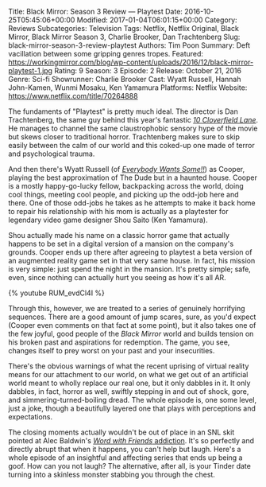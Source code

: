 Title: Black Mirror: Season 3 Review — Playtest
Date: 2016-10-25T05:45:06+00:00
Modified: 2017-01-04T06:01:15+00:00
Category: Reviews
Subcategories: Television
Tags: Netflix, Netflix Original, Black Mirror, Black Mirror Season 3, Charlie Brooker, Dan Trachtenberg
Slug: black-mirror-season-3-review-playtest
Authors: Tim Poon
Summary: Deft vacillation between some gripping genres tropes.
Featured: https://workingmirror.com/blog/wp-content/uploads/2016/12/black-mirror-playtest-1.jpg
Rating: 9
Season: 3
Episode: 2
Release: October 21, 2016
Genre: Sci-fi
Showrunner: Charlie Brooker
Cast: Wyatt Russell, Hannah John-Kamen, Wunmi Mosaku, Ken Yamamura
Platforms: Netflix
Website: https://www.netflix.com/title/70264888

The fundaments of "Playtest" is pretty much ideal. The director is Dan Trachtenberg, the same guy behind this year's fantastic [*10 Cloverfield Lane*](http://www.platformnation.com/2016/03/13/10-cloverfield-lane-review-monster-mash/). He manages to channel the same claustrophobic sensory hype of the movie but skews closer to traditional horror. Trachtenberg makes sure to skip easily between the calm of our world and this coked-up one made of terror and psychological trauma.

And then there's Wyatt Russell (of [*Everybody Wants Some!!*](http://www.platformnation.com/2016/04/18/everybody-wants-some-review-get-some/)) as Cooper, playing the best approximation of The Dude but in a haunted house. Cooper is a mostly happy-go-lucky fellow, backpacking across the world, doing cool things, meeting cool people, and picking up the odd-job here and there. One of those odd-jobs he takes as he attempts to make it back home to repair his relationship with his mom is actually as a playtester for legendary video game designer Shou Saito (Ken Yamamura).

Shou actually made his name on a classic horror game that actually happens to be set in a digital version of a mansion on the company's grounds. Cooper ends up there after agreeing to playtest a beta version of an augmented reality game set in that very same house. In fact, his mission is very simple: just spend the night in the mansion. It's pretty simple; safe, even, since nothing can actually hurt you seeing as how it's all AR.

{% youtube RUM_evdCl4I %}

Through this, however, we are treated to a series of genuinely horrifying sequences. There are a good amount of jump scares, sure, as you'd expect (Cooper even comments on that fact at some point), but it also takes one of the few joyful, good people of the *Black Mirror* world and builds tension on his broken past and aspirations for redemption. The game, you see, changes itself to prey worst on your past and your insecurities.

There's the obvious warnings of what the recent uprising of virtual reality means for our attachment to our world, on what we get out of an artificial world meant to wholly replace our real one, but it only dabbles in it. It only dabbles, in fact, horror as well, swiftly stepping in and out of shock, gore, and simmering-turned-boiling dread. The whole episode is, one some level, just a joke, though a beautifully layered one that plays with perceptions and expectations.

The closing moments actually wouldn't be out of place in an SNL skit pointed at Alec Baldwin's [*Word with Friends* addiction](https://www.theguardian.com/world/2011/dec/07/alec-baldwin-removed-plane-phone-game). It's so perfectly and directly abrupt that when it happens, you can't help but laugh. Here's a whole episode of an insightful and affecting series that ends up being a goof. How can you not laugh? The alternative, after all, is your Tinder date turning into a skinless monster stabbing you through the chest.
